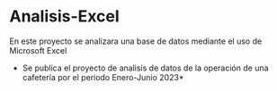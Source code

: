 # Analisis-Excel
En este proyecto se analizara una base de datos mediante el uso de Microsoft Excel
* Se publica el proyecto de analisis de datos de la operación de una cafetería por el periodo Enero-Junio 2023*
